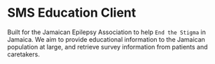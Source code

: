 # SMS Education Client

Built for the Jamaican Epilepsy Association to help `End the Stigma` in Jamaica.
We aim to provide educational information to the Jamaican population at large, and retrieve
survey information from patients and caretakers.
